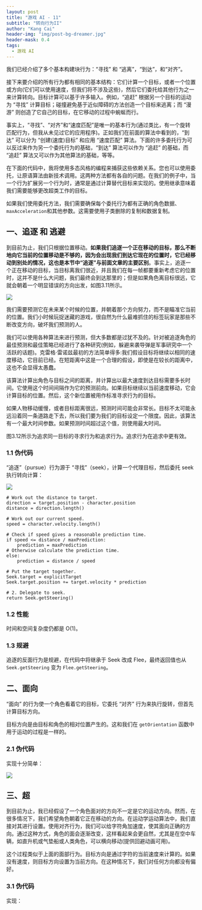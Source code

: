 ```yaml
---
layout: post
title: "游戏 AI - 11"
subtitle: "转向行为II"
author: "Kang Cai"
header-img: "img/post-bg-dreamer.jpg"
header-mask: 0.4
tags:
  - 游戏 AI
---
```



我们已经介绍了多个基本构建块行为：“寻找” 和 “逃离”，“到达”，和“对齐”。

接下来要介绍的所有行为都有相同的基本结构：它们计算一个目标，或者一个位置或方向(它们可以使用速度，但我们将不涉及这些)，然后它们委托给其他行为之一来计算转向。目标计算可以基于许多输入。例如，“追赶” 根据另一个目标的运动为 “寻找” 计算目标；碰撞避免基于近似障碍的方法创造一个目标来逃离；而 “漫游” 则创造了它自己的目标，在它移动的过程中蜿蜒而行。

事实上，“寻找”、“对齐”和“速度匹配”是唯一的基本行为(通过类比，有一个旋转匹配行为，但我从未见过它的应用程序)。正如我们在前面的算法中看到的，“到达” 可以分为 “创建(速度)目标” 和应用 “速度匹配” 算法。下面的许多委托行为可以反过来作为另一个委托行为的基础，“到达” 算法可以作为 “追赶” 的基础，而 “追赶” 算法又可以作为其他算法的基础，等等。

在下面的代码中，我将使用多态风格的编程来捕获这些依赖关系。您也可以使用委托，让原语算法由新技术调用。这两种方法都有各自的问题。在我们的例子中，当一个行为扩展另一个行为时，通常是通过计算替代目标来实现的。使用继承意味着我们需要能够更改超类工作的目标。

如果我们使用委托方法，我们需要确保每个委托行为都有正确的角色数据、`maxAcceleration`和其他参数。这需要使用子类删除的复制和数据复制。

## 一、追逐 和 逃避

到目前为止，我们只根据位置移动。**如果我们追逐一个正在移动的目标，那么不断地向它当前的位置移动是不够的，因为会出现我们到达它现在的位置时，它已经移动到别处的情况，这也是本节中“追逐”与前面文章的主要区别**。事实上，追逐一个正在移动的目标，当目标离我们很近，并且我们在每一帧都要重新考虑它的位置时，这并不是什么大问题，我们最终会到达那里的；但是如果角色离目标很远，它就会朝着一个明显错误的方向出发，如图3.11所示。

<img src="https://kangcai.github.io/img/in-post/post-gameai/12.1.PNG"/>

我们需要预测它在未来某个时候的位置，并朝着那个方向努力，而不是瞄准它当前的位置。我们小时候玩捉迷藏的游戏，很自然为什么最难抓住的标签玩家是那些不断改变方向，破坏我们预测的人。

我们可以使用各种算法来进行预测，但大多数都是过犹不及的。针对被追逐角色的最佳预测和最佳策略已经进行了各种研究(例如，躲避来袭导弹是军事研究中一个活跃的话题)。克雷格·雷诺兹最初的方法简单得多:我们假设目标将继续以相同的速度移动，它目前已经。在短距离中这是一个合理的假设，即使是在较长的距离中，这也不会显得太愚蠢。

该算法计算出角色与目标之间的距离，并计算出以最大速度到达目标需要多长时间。它使用这个时间间隔作为它的预测前向。如果目标继续以当前速度移动，它会计算目标的位置。然后，这个新位置被用作标准寻求行为的目标。

如果人物移动缓慢，或者目标距离很远，预测时间可能会非常长。目标不太可能永远沿着同一条道路走下去，所以我们要为我们的目标设定一个限度。因此，该算法有一个最大时间参数。如果预测时间超过这个值，则使用最大时间。

图3.12所示为追求同一目标的寻求行为和追求行为。追求行为在追求中更有效。

### 1.1 伪代码

“追逐”（pursue）行为源于 “寻找”（seek），计算一个代理目标，然后委托 seek 执行转向计算：

<img src="https://kangcai.github.io/img/in-post/post-gameai/12.2.PNG"/>

```buildoutcfg
# Work out the distance to target.
direction = target.position - character.position
distance = direction.length()

# Work out our current speed.
speed = character.velocity.length()

# Check if speed gives a reasonable prediction time.
if speed <= distance / maxPrediction:
    prediction = maxPrediction
# Otherwise calculate the prediction time.
else:
    prediction = distance / speed

# Put the target together.
Seek.target = explicitTarget
Seek.target.position += target.velocity * prediction

# 2. Delegate to seek.
return Seek.getSteering()
```

### 1.2 性能

时间和空间复杂度仍都是 O(1)。

### 1.3 规避

追逐的反面行为是规避，在代码中将继承于 Seek 改成 Flee，最终返回值也从 `Seek.getSteering` 变为 `Flee.getSteering`。

## 二、面向

“面向” 的行为使一个角色看着它的目标，它委托 “对齐” 行为来执行旋转，但首先计算目标方向。

目标方向是由目标和角色的相对位置产生的。这和我们在 `getOrientation` 函数中用于运动的过程是一样的。

### 2.1 伪代码

实现十分简单：

<img src="https://kangcai.github.io/img/in-post/post-gameai/12.3.PNG"/>

## 三、超

到目前为止，我已经假设了一个角色面对的方向不一定是它的运动方向。然而，在很多情况下，我们希望角色朝着它正在移动的方向。在运动学运动算法中，我们直接对其进行设置。使用对齐行为，我们可以给字符角加速度，使其面向正确的方向。通过这种方式，角色的面会逐渐改变，这样看起来会更自然，尤其是在空中车辆，如直升机或气垫船或人类角色，可以横向移动(提供回避动画可用)。

这个过程类似于上面的面部行为。目标方向是通过字符的当前速度来计算的。如果没有速度，则目标方向设置为当前方向。在这种情况下，我们对任何方向都没有偏好。

### 3.1 伪代码

实现：